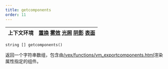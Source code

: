 ```yaml
---
title: getcomponents
order: 11
---
```

| 上下文环境 | [置换](../contexts/displace.html)  [雾效](../contexts/fog.html)  [光照](../contexts/light.html)  [阴影](../contexts/shadow.html)  [表面](../contexts/surface.html) |
| --- | --- |

`string [] getcomponents()`

返回一个字符串数组，包含由[/vex/functions/vm_exportcomponents.html](vm_exportcomponents.html)渲染属性指定的组件。
